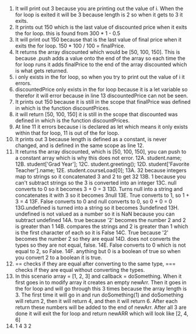 1. It will print out 3 because you are printing out the value of i. When the for loop is exited it will be 3 because length is 2 so when it gets to 3 it exits.
2. It prints out 150 which is the last value of discounted price when it exits the for loop. this is found from 300 * 1 - 0.5
3. It will print out 150 because that is the last value of final price when it exits the for loop. 150 * 100 / 100 = finalPrice.
4. It returns the array discounted which would be [50, 100, 150]. This is because .push adds a value onto the end of the array so each time the for loop runs it adds finalPrice to the end of the array discounted which is what gets returned.
5. i only exists in the for loop, so when you try to print out the value of i it errors.
6. discountedPrice only exists in the for loop because it is a let variable so therefor it will error because in line 13 discountedPrice can not be seen.
7. It prints out 150 because it is still in the scope that finalPrice was defined in which is the function discountPrices.
8. it will return [50, 100, 150] it is still in the scope that discounted was defined in which is the function discountPrices.
9. At line 11 it errors because i is declared as let which means it only exists within that for loop, 11 is out of the for loop.
10. It prints out 3 because length is defined as a constant, is never changed, and is defined in the same scope as line 12.
11. It returns the array discounted, which is [50, 100, 150], you can push to a constant array which is why this does not error.
12A. student.name;
12B. student['Grad Year'];
12C. student.greeting();
12D. student['Favorite Teacher'].name;
12E. student.courseLoad[0];
13A. 32 because integers map to strings so it concatenated 3 and 2 to get 32
13B. 1 because you can't subtract strings so the 3 is converted into an integer
13C. null converts to 0 so it becomes 3 + 0 = 3
13D. Turns null into a string and concatenates it with 3 so it becomes 3null
13E. True converts to 1, so 1 + 3 = 4
13F. False converts to 0 and null converts to 0, so 0 + 0 = 0
13G.undefined is turned into a string so it becomes 3undefined
13H. undefined is not valued as a number so it is NaN because you can subtract undefined
14A. true because '2' becomes the number 2 and 2 is greater than 1
14B. compares the strings and 2 is greater than 1 which is the first character of each so it is False
14C. True because '2' becomes the number 2 so they are equal
14D. does not converts the types so they are not equal, false.
14E. False converts to 0 which is not equal to 2, so False.
14F. anything but 0 is a boolean of true so when you convert 2 to a boolean it is true.
15. == checks if they are equal after converting to the same type, === checks if they are equal without converting the types.
17. In this scenario array = [1, 2, 3] and callback = doSomething. When it first goes in to modify array it creates an empty newArr. Then it goes in the for loop and will go through this 3 times because the array length is 3. The first time it will go in and run doSomething(1) and doSomething will return 2, then it will return 4, and then it will return 6. After each return these numbers will be added to the end of newArr. After all 3 are done it will exit the for loop and return newARR which will look like [2, 4, 6]
19. 1
    4
    3
    2